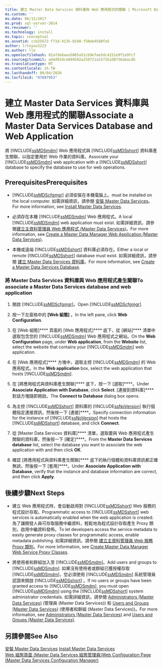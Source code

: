 ```yaml
---
title: 建立 Master Data Services 資料庫與 Web 應用程式的關聯 | Microsoft Docs
ms.custom: ''
ms.date: 06/13/2017
ms.prod: sql-server-2014
ms.reviewer: ''
ms.technology: install
ms.topic: conceptual
ms.assetid: ccb25672-f71d-4135-b548-f50eb45d8fa5
author: lrtoyou1223
ms.author: lle
ms.openlocfilehash: 01afde6aea5065a51cb9e7ae5dc4151e9f1e9fc7
ms.sourcegitcommit: ad4d92dce894592a259721a1571b1d8736abacdb
ms.translationtype: MT
ms.contentlocale: zh-TW
ms.lasthandoff: 08/04/2020
ms.locfileid: "87687953"
---
```

# <a name="associate-a-master-data-services-database-and-web-application"></a><span data-ttu-id="4cb2f-102">建立 Master Data Services 資料庫與 Web 應用程式的關聯</span><span class="sxs-lookup"><span data-stu-id="4cb2f-102">Associate a Master Data Services Database and Web Application</span></span>
  <span data-ttu-id="4cb2f-103">將 [!INCLUDE[ssMDSmdm](../../includes/ssmdsmdm-md.md)] Web 應用程式與 [!INCLUDE[ssMDSshort](../../includes/ssmdsshort-md.md)] 資料庫產生關聯，以指定要用於 Web 作業的資料庫。</span><span class="sxs-lookup"><span data-stu-id="4cb2f-103">Associate your [!INCLUDE[ssMDSmdm](../../includes/ssmdsmdm-md.md)] web application with a [!INCLUDE[ssMDSshort](../../includes/ssmdsshort-md.md)] database to specify the database to use for web operations.</span></span>  
  
## <a name="prerequisites"></a><span data-ttu-id="4cb2f-104">Prerequisites</span><span class="sxs-lookup"><span data-stu-id="4cb2f-104">Prerequisites</span></span>  
  
-   [!INCLUDE[ssMDScfgmgr](../../includes/ssmdscfgmgr-md.md)] <span data-ttu-id="4cb2f-105">必須安裝在本機電腦上。</span><span class="sxs-lookup"><span data-stu-id="4cb2f-105">must be installed on the local computer.</span></span> <span data-ttu-id="4cb2f-106">如需詳細資訊，請參閱 [安裝 Master Data Services](install-master-data-services.md)。</span><span class="sxs-lookup"><span data-stu-id="4cb2f-106">For more information, see [Install Master Data Services](install-master-data-services.md).</span></span>  
  
-   <span data-ttu-id="4cb2f-107">必須存在本機 [!INCLUDE[ssMDSmdm](../../includes/ssmdsmdm-md.md)] Web 應用程式。</span><span class="sxs-lookup"><span data-stu-id="4cb2f-107">A local [!INCLUDE[ssMDSmdm](../../includes/ssmdsmdm-md.md)] web application must exist.</span></span> <span data-ttu-id="4cb2f-108">如需詳細資訊，請參閱[建立主資料管理員 Web 應用程式 &#40;Master Data Services&#41;](create-a-master-data-manager-web-application-master-data-services.md)。</span><span class="sxs-lookup"><span data-stu-id="4cb2f-108">For more information, see [Create a Master Data Manager Web Application &#40;Master Data Services&#41;](create-a-master-data-manager-web-application-master-data-services.md).</span></span>  
  
-   <span data-ttu-id="4cb2f-109">本機或遠端 [!INCLUDE[ssMDSshort](../../includes/ssmdsshort-md.md)] 資料庫必須存在。</span><span class="sxs-lookup"><span data-stu-id="4cb2f-109">Either a local or remote [!INCLUDE[ssMDSshort](../../includes/ssmdsshort-md.md)] database must exist.</span></span> <span data-ttu-id="4cb2f-110">如需詳細資訊，請參閱 [建立 Master Data Services 資料庫](create-a-master-data-services-database.md)。</span><span class="sxs-lookup"><span data-stu-id="4cb2f-110">For more information, see [Create a Master Data Services Database](create-a-master-data-services-database.md).</span></span>  
  
### <a name="to-associate-a-master-data-services-database-and-web-application"></a><span data-ttu-id="4cb2f-111">將 Master Data Services 資料庫與 Web 應用程式產生關聯</span><span class="sxs-lookup"><span data-stu-id="4cb2f-111">To associate a Master Data Services database and web application</span></span>  
  
1.  <span data-ttu-id="4cb2f-112">開啟 [!INCLUDE[ssMDScfgmgr](../../includes/ssmdscfgmgr-md.md)]。</span><span class="sxs-lookup"><span data-stu-id="4cb2f-112">Open [!INCLUDE[ssMDScfgmgr](../../includes/ssmdscfgmgr-md.md)].</span></span>  
  
2.  <span data-ttu-id="4cb2f-113">按一下左窗格中的 **[Web 組態]** 。</span><span class="sxs-lookup"><span data-stu-id="4cb2f-113">In the left pane, click **Web Configuration**.</span></span>  
  
3.  <span data-ttu-id="4cb2f-114">在 [Web 組態]\*\*\*\* 頁面的 [Web 應用程式]\*\*\*\* 底下，從 [網站]\*\*\*\* 清單中選取包含您的 [!INCLUDE[ssMDSmdm](../../includes/ssmdsmdm-md.md)] Web 應用程式之網站。</span><span class="sxs-lookup"><span data-stu-id="4cb2f-114">On the **Web Configuration** page, under **Web application**, from the **Website** list, select the website that contains your [!INCLUDE[ssMDSmdm](../../includes/ssmdsmdm-md.md)] web application.</span></span>  
  
4.  <span data-ttu-id="4cb2f-115">在 [Web 應用程式]\*\*\*\* 方塊中，選取主控 [!INCLUDE[ssMDSmdm](../../includes/ssmdsmdm-md.md)] 的 Web 應用程式。</span><span class="sxs-lookup"><span data-stu-id="4cb2f-115">In the **Web application** box, select the web application that hosts [!INCLUDE[ssMDSmdm](../../includes/ssmdsmdm-md.md)].</span></span>  
  
5.  <span data-ttu-id="4cb2f-116">在 [將應用程式與資料庫產生關聯]\*\*\*\* 底下，按一下 [選取]\*\*\*\*。</span><span class="sxs-lookup"><span data-stu-id="4cb2f-116">Under **Associate Application with Database**, click **Select**.</span></span> <span data-ttu-id="4cb2f-117">[連接到資料庫]\*\*\*\* 對話方塊隨即開啟。</span><span class="sxs-lookup"><span data-stu-id="4cb2f-117">The **Connect to Database** dialog box opens.</span></span>  
  
6.  <span data-ttu-id="4cb2f-118">為主控 [!INCLUDE[ssMDSshort](../../includes/ssmdsshort-md.md)] 資料庫的 [!INCLUDE[ssNoVersion](../../includes/ssnoversion-md.md)] 執行個體指定連接資訊，然後按一下 [連接]\*\*\*\*。</span><span class="sxs-lookup"><span data-stu-id="4cb2f-118">Specify connection information for the instance of [!INCLUDE[ssNoVersion](../../includes/ssnoversion-md.md)] that hosts the [!INCLUDE[ssMDSshort](../../includes/ssmdsshort-md.md)] database, and click **Connect**.</span></span>  
  
7.  <span data-ttu-id="4cb2f-119">從 [Master Data Services 資料庫]\*\*\*\* 清單，選取要與 Web 應用程式產生關聯的資料庫，然後按一下 [確定]\*\*\*\*。</span><span class="sxs-lookup"><span data-stu-id="4cb2f-119">From the **Master Data Services database** list, select the database you want to associate the web application with and then click **OK**.</span></span>  
  
8.  <span data-ttu-id="4cb2f-120">確認 [將應用程式與資料庫產生關聯]\*\*\*\* 底下的執行個體和資料庫資訊都正確無誤，然後按一下 [套用]\*\*\*\*。</span><span class="sxs-lookup"><span data-stu-id="4cb2f-120">Under **Associate Application with Database**, verify that the instance and database information are correct, and then click **Apply**.</span></span>  
  
## <a name="next-steps"></a><span data-ttu-id="4cb2f-121">後續步驟</span><span class="sxs-lookup"><span data-stu-id="4cb2f-121">Next Steps</span></span>  
  
-   <span data-ttu-id="4cb2f-122">建立 Web 應用程式時，會自動啟用對 [!INCLUDE[ssMDSshort](../../includes/ssmdsshort-md.md)] Web 服務的程式設計存取。</span><span class="sxs-lookup"><span data-stu-id="4cb2f-122">Programmatic access to [!INCLUDE[ssMDSshort](../../includes/ssmdsshort-md.md)] web services is automatically enabled when the web application is created.</span></span> <span data-ttu-id="4cb2f-123">為了讓開發人員可存取服務中繼資料，輕鬆地為程式設計存取產生 Proxy 類別，啟用中繼資料發佈。</span><span class="sxs-lookup"><span data-stu-id="4cb2f-123">To let developers access the service metadata to easily generate proxy classes for programmatic access, enable metadata publishing.</span></span> <span data-ttu-id="4cb2f-124">如需詳細資訊，請參閱 [建立主資料管理員 Web 服務 Proxy 類別](../develop/create-master-data-manager-web-service-proxy-classes.md)。</span><span class="sxs-lookup"><span data-stu-id="4cb2f-124">For more information, see [Create Master Data Manager Web Service Proxy Classes](../develop/create-master-data-manager-web-service-proxy-classes.md).</span></span>  
  
-   <span data-ttu-id="4cb2f-125">將使用者和群組加入至 [!INCLUDE[ssMDSmdm](../../includes/ssmdsmdm-md.md)]。</span><span class="sxs-lookup"><span data-stu-id="4cb2f-125">Add users and groups to [!INCLUDE[ssMDSmdm](../../includes/ssmdsmdm-md.md)].</span></span> <span data-ttu-id="4cb2f-126">如果沒有使用者或群組已獲授權存取 [!INCLUDE[ssMDSmdm](../../includes/ssmdsmdm-md.md)]，您必須使用 [!INCLUDE[ssMDSmdm](../../includes/ssmdsmdm-md.md)] 系統管理員認證來開啟 [!INCLUDE[ssMDSshort](../../includes/ssmdsshort-md.md)] 。</span><span class="sxs-lookup"><span data-stu-id="4cb2f-126">If no users or groups have been granted access to [!INCLUDE[ssMDSmdm](../../includes/ssmdsmdm-md.md)], you must open [!INCLUDE[ssMDSmdm](../../includes/ssmdsmdm-md.md)] using the [!INCLUDE[ssMDSshort](../../includes/ssmdsshort-md.md)] system administrator credentials.</span></span> <span data-ttu-id="4cb2f-127">如需詳細資訊，請參閱 [Administrators &#40;Master Data Services&#41;](../administrators-master-data-services.md) (管理員 (Master Data Services)) 和 [Users and Groups &#40;Master Data Services&#41;](../users-and-groups-master-data-services.md) (使用者和群組 (Master Data Services))。</span><span class="sxs-lookup"><span data-stu-id="4cb2f-127">For more information, see [Administrators &#40;Master Data Services&#41;](../administrators-master-data-services.md) and [Users and Groups &#40;Master Data Services&#41;](../users-and-groups-master-data-services.md).</span></span>  
  
## <a name="see-also"></a><span data-ttu-id="4cb2f-128">另請參閱</span><span class="sxs-lookup"><span data-stu-id="4cb2f-128">See Also</span></span>  
 <span data-ttu-id="4cb2f-129">[安裝 Master Data Services](install-master-data-services.md) </span><span class="sxs-lookup"><span data-stu-id="4cb2f-129">[Install Master Data Services](install-master-data-services.md) </span></span>  
 [<span data-ttu-id="4cb2f-130">Web 組態頁面 &#40;Master Data Services 組態管理員&#41;</span><span class="sxs-lookup"><span data-stu-id="4cb2f-130">Web Configuration Page &#40;Master Data Services Configuration Manager&#41;</span></span>](../web-configuration-page-master-data-services-configuration-manager.md)  
  
  
